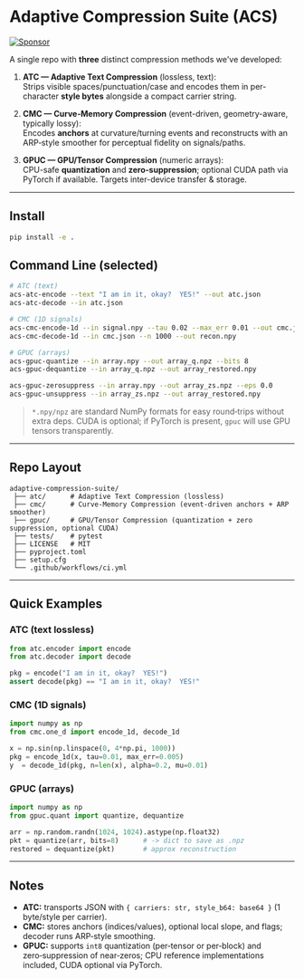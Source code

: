 # Adaptive Compression Suite (ACS)
[![Sponsor](https://img.shields.io/badge/Sponsor-RDM3DC-ff69b4)](https://github.com/sponsors/RDM3DC)

A single repo with **three** distinct compression methods we've developed:

1. **ATC — Adaptive Text Compression** (lossless, text):  
   Strips visible spaces/punctuation/case and encodes them in per-character **style bytes** alongside a compact carrier string.

2. **CMC — Curve‑Memory Compression** (event-driven, geometry-aware, typically lossy):  
   Encodes **anchors** at curvature/turning events and reconstructs with an ARP‑style smoother for perceptual fidelity on signals/paths.

3. **GPUC — GPU/Tensor Compression** (numeric arrays):  
   CPU-safe **quantization** and **zero‑suppression**; optional CUDA path via PyTorch if available. Targets inter-device transfer & storage.

---

## Install

```bash
pip install -e .
```

## Command Line (selected)

```bash
# ATC (text)
acs-atc-encode --text "I am in it, okay?  YES!" --out atc.json
acs-atc-decode --in atc.json

# CMC (1D signals)
acs-cmc-encode-1d --in signal.npy --tau 0.02 --max_err 0.01 --out cmc.json
acs-cmc-decode-1d --in cmc.json --n 1000 --out recon.npy

# GPUC (arrays)
acs-gpuc-quantize --in array.npy --out array_q.npz --bits 8
acs-gpuc-dequantize --in array_q.npz --out array_restored.npy

acs-gpuc-zerosuppress --in array.npy --out array_zs.npz --eps 0.0
acs-gpuc-unsuppress --in array_zs.npz --out array_restored.npy
```

> `*.npy/npz` are standard NumPy formats for easy round‑trips without extra deps.
> CUDA is optional; if PyTorch is present, `gpuc` will use GPU tensors transparently.

---

## Repo Layout

```
adaptive-compression-suite/
 ├── atc/      # Adaptive Text Compression (lossless)
 ├── cmc/      # Curve-Memory Compression (event-driven anchors + ARP smoother)
 ├── gpuc/     # GPU/Tensor Compression (quantization + zero suppression, optional CUDA)
 ├── tests/    # pytest
 ├── LICENSE   # MIT
 ├── pyproject.toml
 ├── setup.cfg
 └── .github/workflows/ci.yml
```

---

## Quick Examples

### ATC (text lossless)

```python
from atc.encoder import encode
from atc.decoder import decode

pkg = encode("I am in it, okay?  YES!")
assert decode(pkg) == "I am in it, okay?  YES!"
```

### CMC (1D signals)

```python
import numpy as np
from cmc.one_d import encode_1d, decode_1d

x = np.sin(np.linspace(0, 4*np.pi, 1000))
pkg = encode_1d(x, tau=0.01, max_err=0.005)
y  = decode_1d(pkg, n=len(x), alpha=0.2, mu=0.01)
```

### GPUC (arrays)

```python
import numpy as np
from gpuc.quant import quantize, dequantize

arr = np.random.randn(1024, 1024).astype(np.float32)
pkt = quantize(arr, bits=8)      # -> dict to save as .npz
restored = dequantize(pkt)       # approx reconstruction
```

---

## Notes

- **ATC:** transports JSON with `{ carriers: str, style_b64: base64 }` (1 byte/style per carrier).
- **CMC:** stores anchors (indices/values), optional local slope, and flags; decoder runs ARP‑style smoothing.
- **GPUC:** supports `int8` quantization (per‑tensor or per‑block) and zero‑suppression of near‑zeros; CPU reference implementations included, CUDA optional via PyTorch.
